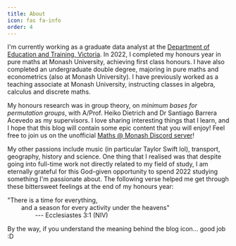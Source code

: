 ```yaml
---
title: About
icon: fas fa-info
order: 4
---
```


I'm currently working as a graduate data analyst at the [Department of Education and Training, Victoria](https://education.vic.gov.au/). In 2022, I completed my honours year in pure maths at Monash University, achieving first class honours. I have also completed an undergraduate double degree, majoring in pure maths and econometrics (also at Monash University). I have previously worked as a teaching associate at Monash University, instructing classes in algebra, calculus and discrete maths.

My honours research was in group theory, on *minimum bases for permutation groups*, with A/Prof. Heiko Dietrich and Dr Santiago Barrera Acevedo as my supervisors. I love sharing interesting things that I learn, and I hope that this blog will contain some epic content that you will enjoy! Feel free to join us on the unofficial [Maths @ Monash Discord server](https://discord.gg/hx63ZwSXBg)!

My other passions include music (in particular Taylor Swift lol), transport, geography, history and science. One thing that I realised was that despite going into full-time work not directly related to my field of study, I am eternally grateful for this God-given opportunity to spend 2022 studying something I'm passionate about. The following verse helped me get through these bittersweet feelings at the end of my honours year:

"There is a time for everything,\
&nbsp;&nbsp;&nbsp;&nbsp;&nbsp;&nbsp;&nbsp;&nbsp;and a season for every activity under the heavens"\
&nbsp;&nbsp;&nbsp;&nbsp;&nbsp;&nbsp;&nbsp;&nbsp;&nbsp;&nbsp;&nbsp;&nbsp;&nbsp;&nbsp;&nbsp;&nbsp;--- Ecclesiastes 3:1 (NIV)

By the way, if you understand the meaning behind the blog icon... good job :D
